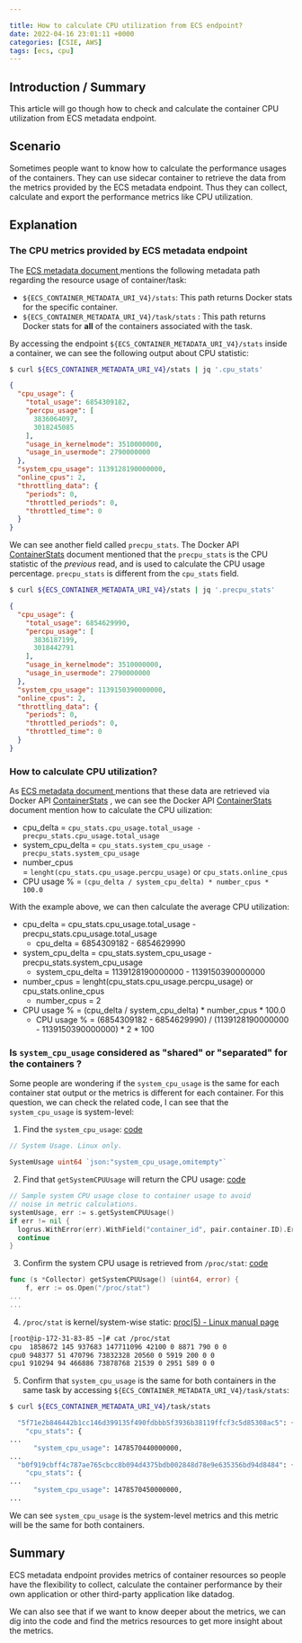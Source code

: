 ```yaml
---

title: How to calculate CPU utilization from ECS endpoint?
date: 2022-04-16 23:01:11 +0000
categories: [CSIE, AWS]
tags: [ecs, cpu]
---
```


## Introduction / Summary

This article will go though how to check and calculate the container CPU utilization from ECS metadata endpoint.

## Scenario

Sometimes people want to know how to calculate the performance usages of the containers. They can use sidecar container to retrieve the data from the metrics provided by the ECS metadata endpoint. Thus they can collect, calculate and export the performance metrics like CPU utilization.

## Explanation

### The CPU metrics provided by ECS metadata endpoint

The [ECS metadata document ](https://docs.aws.amazon.com/AmazonECS/latest/developerguide/task-metadata-endpoint-v4.html#task-metadata-endpoint-v4-paths) mentions the following metadata path regarding the resource usage of container/task:

- `${ECS_CONTAINER_METADATA_URI_V4}/stats`: This path returns Docker stats for the specific container.
- `${ECS_CONTAINER_METADATA_URI_V4}/task/stats` : This path returns Docker stats for **all** of the containers associated with the task.

By accessing the endpoint `${ECS_CONTAINER_METADATA_URI_V4}/stats` inside a container, we can see the following output about CPU statistic:

```bash
$ curl ${ECS_CONTAINER_METADATA_URI_V4}/stats | jq '.cpu_stats'
```

```json
{
  "cpu_usage": {
    "total_usage": 6854309182,
    "percpu_usage": [
      3836064097,
      3018245085
    ],
    "usage_in_kernelmode": 3510000000,
    "usage_in_usermode": 2790000000
  },
  "system_cpu_usage": 1139128190000000,
  "online_cpus": 2,
  "throttling_data": {
    "periods": 0,
    "throttled_periods": 0,
    "throttled_time": 0
  }
}
```

We can see another field called `precpu_stats`. The Docker API [ContainerStats](https://docs.docker.com/engine/api/v1.30/#operation/ContainerStats) document mentioned that the `precpu_stats` is the CPU statistic of the _previous_ read, and is used to calculate the CPU usage percentage. `precpu_stats` is different from the `cpu_stats` field.

```bash
$ curl ${ECS_CONTAINER_METADATA_URI_V4}/stats | jq '.precpu_stats'
```

```json
{
  "cpu_usage": {
    "total_usage": 6854629990,
    "percpu_usage": [
      3836187199,
      3018442791
    ],
    "usage_in_kernelmode": 3510000000,
    "usage_in_usermode": 2790000000
  },
  "system_cpu_usage": 1139150390000000,
  "online_cpus": 2,
  "throttling_data": {
    "periods": 0,
    "throttled_periods": 0,
    "throttled_time": 0
  }
}
```


### How to calculate CPU utilization?

As [ECS metadata document ](https://docs.aws.amazon.com/AmazonECS/latest/developerguide/task-metadata-endpoint-v4.html#task-metadata-endpoint-v4-paths) mentions that these data are retrieved via Docker API [ContainerStats](https://docs.docker.com/engine/api/v1.30/#operation/ContainerStats) , we can see the Docker API [ContainerStats](https://docs.docker.com/engine/api/v1.30/#operation/ContainerStats) document mention how to calculate the CPU uilization:

-   cpu_delta = `cpu_stats.cpu_usage.total_usage - precpu_stats.cpu_usage.total_usage`
-   system_cpu_delta = `cpu_stats.system_cpu_usage - precpu_stats.system_cpu_usage`
-   number_cpus = `lenght(cpu_stats.cpu_usage.percpu_usage)` or `cpu_stats.online_cpus`
-   CPU usage % = `(cpu_delta / system_cpu_delta) * number_cpus * 100.0`

With the example above, we can then calculate the average CPU utilization:

- cpu_delta = cpu_stats.cpu_usage.total_usage - precpu_stats.cpu_usage.total_usage
    - cpu_delta = 6854309182 - 6854629990
- system_cpu_delta = cpu_stats.system_cpu_usage - precpu_stats.system_cpu_usage
    - system_cpu_delta = 1139128190000000 - 1139150390000000
- number_cpus = lenght(cpu_stats.cpu_usage.percpu_usage) or cpu_stats.online_cpus
    - number_cpus = 2
- CPU usage % = (cpu_delta / system_cpu_delta) * number_cpus * 100.0
    - CPU usage % = (6854309182 - 6854629990) / (1139128190000000 - 1139150390000000) * 2 * 100

### Is `system_cpu_usage` considered as "shared" or "separated" for the containers ?

Some people are wondering if the `system_cpu_usage` is the same for each container stat output or the metrics is different for each container. For this question, we can check the related code, I can see that the `system_cpu_usage` is system-level:

1. Find the `system_cpu_usage`:  [code](https://github.com/moby/moby/blob/7b9275c0da707b030e62c96b679a976f31f929d3/api/types/stats.go)

```go
// System Usage. Linux only.

SystemUsage uint64 `json:"system_cpu_usage,omitempty"`
```

2. Find that `getSystemCPUUsage` will return the CPU usage: [code](https://github.com/moby/moby/blob/2773f81aa5e9e34733675a7aa7e4219391caccb0/daemon/stats/collector.go#L121)

```go
// Sample system CPU usage close to container usage to avoid
// noise in metric calculations.
systemUsage, err := s.getSystemCPUUsage()
if err != nil {
  logrus.WithError(err).WithField("container_id", pair.container.ID).Errorf("collecting system cpu usage")
  continue
}
```

3. Confirm the system CPU usage is retrieved from `/proc/stat`: [code](https://github.com/moby/moby/blob/2773f81aa5e9e34733675a7aa7e4219391caccb0/daemon/stats/collector_unix.go#L31)

```go
func (s *Collector) getSystemCPUUsage() (uint64, error) {
	f, err := os.Open("/proc/stat")
...
...
```

4. `/proc/stat` is kernel/system-wise static: [proc(5) - Linux manual page](https://man7.org/linux/man-pages/man5/proc.5.html)

```bash
[root@ip-172-31-83-85 ~]# cat /proc/stat
cpu  1858672 145 937683 147711096 42100 0 8871 790 0 0
cpu0 948377 51 470796 73832328 20560 0 5919 200 0 0
cpu1 910294 94 466886 73878768 21539 0 2951 589 0 0
```

5. Confirm that `system_cpu_usage` is the same for both containers in the same task by accessing `${ECS_CONTAINER_METADATA_URI_V4}/task/stats`:

```bash
$ curl ${ECS_CONTAINER_METADATA_URI_V4}/task/stats

  "5f71e2b846442b1cc146d399135f490fdbbb5f3936b38119ffcf3c5d85308ac5": {
    "cpu_stats": {
...
      "system_cpu_usage": 1478570440000000,
...
  "b0f919cbff4c787ae765cbcc8b094d4375bdb002848d78e9e635356bd94d8484": {
    "cpu_stats": {
...
      "system_cpu_usage": 1478570450000000,
...
```

We can see `system_cpu_usage` is the system-level metrics and this metric will be the same for both containers.

## Summary

ECS metadata endpoint provides metrics of container resources so people have the flexibility to collect, calculate the container performance by their own application or other third-party application like datadog.

We can also see that if we want to know deeper about the metrics, we can dig into the code and find the metrics resources to get more insight about the metrics.
